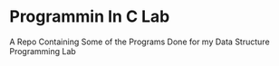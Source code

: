 # Programmin In C Lab
A Repo Containing Some of the Programs Done for my Data Structure Programming Lab 
